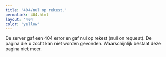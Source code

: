 ```yaml
---
title: '404/nul op rekest.'
permalink: 404.html
layout: '404'
color: 'yellow'
---
```


De server gaf een 404 error en gaf nul op rekest (null on request). De pagina die u zocht kan niet worden gevonden. Waarschijnlijk bestaat deze pagina niet meer.
